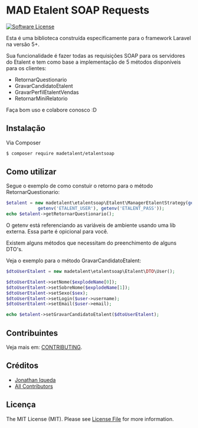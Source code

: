 # MAD Etalent SOAP Requests

[![Software License][ico-license]](LICENSE.md)

Esta é uma biblioteca construída especificamente para o framework Laravel na versão 5+.

Sua funcionalidade é fazer todas as requisições SOAP para os servidores do Etalent e tem como base a implementação de 5 métodos disponíveis para os clientes:

- RetornarQuestionario
- GravarCandidatoEtalent
- GravarPerfilEtalentVendas
- RetornarMiniRelatorio

Faça bom uso e colabore conosco :D

## Instalação

Via Composer

``` bash
$ composer require madetalent/etalentsoap
```

## Como utilizar

Segue o exemplo de como constuir o retorno para o método RetornarQuestionario:

``` php
$etalent = new madetalent\etalentsoap\Etalent\ManagerEtalentStrategy(getenv('ETALENT_URL'),
            getenv('ETALENT_USER'), getenv('ETALENT_PASS'));
echo $etalent->getRetornarQuestionario();
```

O getenv está referenciando as variáveis de ambiente usando uma lib externa. Essa parte é opicional para você.

Existem alguns métodos que necessitam do preenchimento de alguns DTO's.

Veja o exemplo para o método GravarCandidatoEtalent:

``` php
$dtoUserEtalent = new madetalent\etalentsoap\Etalent\DTO\User();

$dtoUserEtalent->setNome($explodeName[0]);
$dtoUserEtalent->setSobreNome($explodeName[1]);
$dtoUserEtalent->setSexo($sex);
$dtoUserEtalent->setLogin($user->username);
$dtoUserEtalent->setEmail($user->email);

echo $etalent->setGravarCandidatoEtalent($dtoUserEtalent);
```

## Contribuintes

Veja mais em: [CONTRIBUTING](CONTRIBUTING.md).

## Créditos

- [Jonathan Iqueda](https://www.linkedin.com/profile/view?id=AAMAABVelbIBCTqbkTOmYlrNAYIn4G3VImw1mPM&trk=hp-identity-name)
- [All Contributors][link-contributors]

## Licença

The MIT License (MIT). Please see [License File](LICENSE.md) for more information.

[ico-version]: https://img.shields.io/packagist/v/:vendor/:package_name.svg?style=flat-square
[ico-license]: https://img.shields.io/badge/license-MIT-brightgreen.svg?style=flat-square
[ico-travis]: https://img.shields.io/travis/:vendor/:package_name/master.svg?style=flat-square
[ico-scrutinizer]: https://img.shields.io/scrutinizer/coverage/g/:vendor/:package_name.svg?style=flat-square
[ico-code-quality]: https://img.shields.io/scrutinizer/g/:vendor/:package_name.svg?style=flat-square
[ico-downloads]: https://img.shields.io/packagist/dt/:vendor/:package_name.svg?style=flat-square

[link-packagist]: https://packagist.org/packages/:vendor/:package_name
[link-travis]: https://travis-ci.org/:vendor/:package_name
[link-scrutinizer]: https://scrutinizer-ci.com/g/:vendor/:package_name/code-structure
[link-code-quality]: https://scrutinizer-ci.com/g/:vendor/:package_name
[link-downloads]: https://packagist.org/packages/:vendor/:package_name
[link-author]: https://github.com/:author_username
[link-contributors]: ../../contributors

